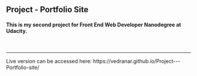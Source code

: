 <h2>Project - Portfolio Site</h2>

<h4>This is my second project for Front End Web Developer Nanodegree at Udacity.</h4>
<br>
<hr>
<p>Live version can be accessed here: https://vedranar.github.io/Project---Portfolio-site/ </p>
